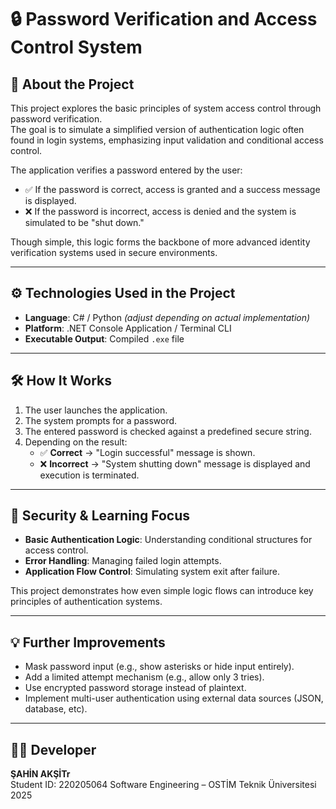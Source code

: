 # 🔒 Password Verification and Access Control System

## 📌 About the Project

This project explores the basic principles of system access control through password verification.  
The goal is to simulate a simplified version of authentication logic often found in login systems, emphasizing input validation and conditional access control.

The application verifies a password entered by the user:

- ✅ If the password is correct, access is granted and a success message is displayed.  
- ❌ If the password is incorrect, access is denied and the system is simulated to be "shut down."

Though simple, this logic forms the backbone of more advanced identity verification systems used in secure environments.

---

## ⚙️ Technologies Used in the Project

- **Language**: C# / Python *(adjust depending on actual implementation)*
- **Platform**: .NET Console Application / Terminal CLI
- **Executable Output**: Compiled `.exe` file

---

## 🛠️ How It Works

1. The user launches the application.  
2. The system prompts for a password.  
3. The entered password is checked against a predefined secure string.  
4. Depending on the result:  
   - ✅ **Correct** → "Login successful" message is shown.  
   - ❌ **Incorrect** → "System shutting down" message is displayed and execution is terminated.

---

## 🔐 Security & Learning Focus

- **Basic Authentication Logic**: Understanding conditional structures for access control.  
- **Error Handling**: Managing failed login attempts.  
- **Application Flow Control**: Simulating system exit after failure.

This project demonstrates how even simple logic flows can introduce key principles of authentication systems.

---

## 💡 Further Improvements

- Mask password input (e.g., show asterisks or hide input entirely).
- Add a limited attempt mechanism (e.g., allow only 3 tries).
- Use encrypted password storage instead of plaintext.
- Implement multi-user authentication using external data sources (JSON, database, etc).

---

## 👨‍💻 Developer

**ŞAHİN AKŞİTr**  
Student ID: 220205064
Software Engineering – OSTİM Teknik Üniversitesi  
2025
